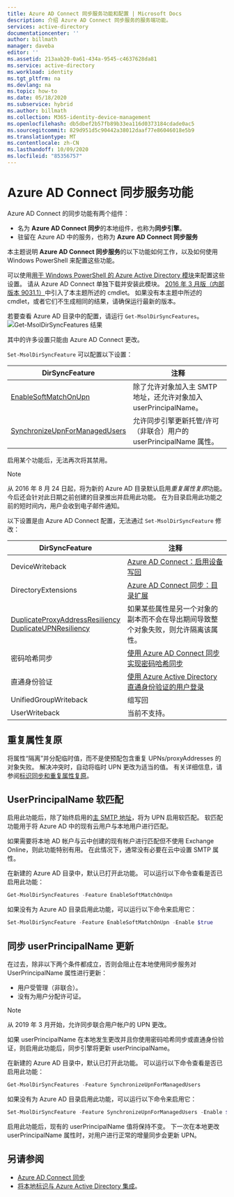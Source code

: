 ```yaml
---
title: Azure AD Connect 同步服务功能和配置 | Microsoft Docs
description: 介绍 Azure AD Connect 同步服务的服务端功能。
services: active-directory
documentationcenter: ''
author: billmath
manager: daveba
editor: ''
ms.assetid: 213aab20-0a61-434a-9545-c4637628da81
ms.service: active-directory
ms.workload: identity
ms.tgt_pltfrm: na
ms.devlang: na
ms.topic: how-to
ms.date: 05/18/2020
ms.subservice: hybrid
ms.author: billmath
ms.collection: M365-identity-device-management
ms.openlocfilehash: db5dbef2b57fb89b33ea116d0373184cdade0ac5
ms.sourcegitcommit: 829d951d5c90442a38012daaf77e86046018e5b9
ms.translationtype: MT
ms.contentlocale: zh-CN
ms.lasthandoff: 10/09/2020
ms.locfileid: "85356757"
---
```

# <a name="azure-ad-connect-sync-service-features"></a>Azure AD Connect 同步服务功能

Azure AD Connect 的同步功能有两个组件：

* 名为 **Azure AD Connect 同步**的本地组件，也称为**同步引擎**。
* 驻留在 Azure AD 中的服务，也称为 **Azure AD Connect 同步服务**

本主题说明 **Azure AD Connect 同步服务**的以下功能如何工作，以及如何使用 Windows PowerShell 来配置这些功能。

可以使用[用于 Windows PowerShell 的 Azure Active Directory 模块](https://aka.ms/aadposh)来配置这些设置。 请从 Azure AD Connect 单独下载并安装此模块。 [2016 年 3 月版（内部版本 9031.1）](https://social.technet.microsoft.com/wiki/contents/articles/28552.microsoft-azure-active-directory-powershell-module-version-release-history.aspx#Version_9031_1)中引入了本主题所述的 cmdlet。 如果没有本主题中所述的 cmdlet，或者它们不生成相同的结果，请确保运行最新的版本。

若要查看 Azure AD 目录中的配置，请运行 `Get-MsolDirSyncFeatures`。  
![Get-MsolDirSyncFeatures 结果](./media/how-to-connect-syncservice-features/getmsoldirsyncfeatures.png)

其中的许多设置只能由 Azure AD Connect 更改。

`Set-MsolDirSyncFeature` 可以配置以下设置：

| DirSyncFeature | 注释 |
| --- | --- |
| [EnableSoftMatchOnUpn](#userprincipalname-soft-match) |除了允许对象加入主 SMTP 地址，还允许对象加入 userPrincipalName。 |
| [SynchronizeUpnForManagedUsers](#synchronize-userprincipalname-updates) |允许同步引擎更新托管/许可（非联合）用户的 userPrincipalName 属性。 |

启用某个功能后，无法再次将其禁用。

> [!NOTE]
> 从 2016 年 8 月 24 日起，将为新的 Azure AD 目录默认启用*重复属性复原*功能。 今后还会针对此日期之前创建的目录推出并启用此功能。 在为目录启用此功能之前的短时间内，用户会收到电子邮件通知。
> 
> 

以下设置是由 Azure AD Connect 配置，无法通过 `Set-MsolDirSyncFeature` 修改：

| DirSyncFeature | 注释 |
| --- | --- |
| DeviceWriteback |[Azure AD Connect：启用设备写回](how-to-connect-device-writeback.md) |
| DirectoryExtensions |[Azure AD Connect 同步：目录扩展](how-to-connect-sync-feature-directory-extensions.md) |
| [DuplicateProxyAddressResiliency<br/>DuplicateUPNResiliency](#duplicate-attribute-resiliency) |如果某些属性是另一个对象的副本而不会在导出期间导致整个对象失败，则允许隔离该属性。 |
| 密码哈希同步 |[使用 Azure AD Connect 同步实现密码哈希同步](how-to-connect-password-hash-synchronization.md) |
|直通身份验证|[使用 Azure Active Directory 直通身份验证的用户登录](how-to-connect-pta.md)|
| UnifiedGroupWriteback |组写回|
| UserWriteback |当前不支持。 |

## <a name="duplicate-attribute-resiliency"></a>重复属性复原

将属性“隔离”并分配临时值，而不是使预配包含重复 UPNs/proxyAddresses 的对象失败。 解决冲突时，自动将临时 UPN 更改为适当的值。 有关详细信息，请参阅[标识同步和重复属性复原](how-to-connect-syncservice-duplicate-attribute-resiliency.md)。

## <a name="userprincipalname-soft-match"></a>UserPrincipalName 软匹配

启用此功能后，除了始终启用的[主 SMTP 地址](https://support.microsoft.com/kb/2641663)，将为 UPN 启用软匹配。 软匹配功能用于将 Azure AD 中的现有云用户与本地用户进行匹配。

如果需要将本地 AD 帐户与云中创建的现有帐户进行匹配但不使用 Exchange Online，则此功能特别有用。 在此情况下，通常没有必要在云中设置 SMTP 属性。

在新建的 Azure AD 目录中，默认已打开此功能。 可以运行以下命令查看是否已启用此功能：  

```powershell
Get-MsolDirSyncFeatures -Feature EnableSoftMatchOnUpn
```

如果没有为 Azure AD 目录启用此功能，可以运行以下命令来启用它：  

```powershell
Set-MsolDirSyncFeature -Feature EnableSoftMatchOnUpn -Enable $true
```

## <a name="synchronize-userprincipalname-updates"></a>同步 userPrincipalName 更新

在过去，除非以下两个条件都成立，否则会阻止在本地使用同步服务对 UserPrincipalName 属性进行更新：

* 用户受管理（非联合）。
* 没有为用户分配许可证。

> [!NOTE]
> 从 2019 年 3 月开始，允许同步联合用户帐户的 UPN 更改。
> 

如果 userPrincipalName 在本地发生更改并且你使用密码哈希同步或直通身份验证，则启用此功能后，同步引擎将更新 userPrincipalName。

在新建的 Azure AD 目录中，默认已打开此功能。 可以运行以下命令查看是否已启用此功能：  

```powershell
Get-MsolDirSyncFeatures -Feature SynchronizeUpnForManagedUsers
```

如果没有为 Azure AD 目录启用此功能，可以运行以下命令来启用它：  

```powershell
Set-MsolDirSyncFeature -Feature SynchronizeUpnForManagedUsers -Enable $true
```

启用此功能后，现有的 userPrincipalName 值将保持不变。 下一次在本地更改 userPrincipalName 属性时，对用户进行正常的增量同步会更新 UPN。  

## <a name="see-also"></a>另请参阅

* [Azure AD Connect 同步](how-to-connect-sync-whatis.md)
* [将本地标识与 Azure Active Directory 集成](whatis-hybrid-identity.md)。
